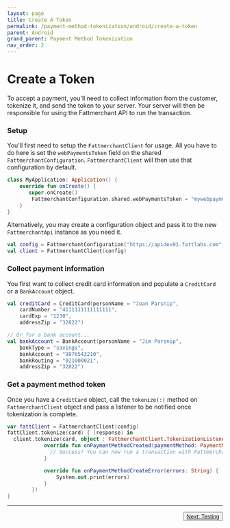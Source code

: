 ```yaml
---
layout: page
title: Create A Token
permalink: /payment-method-tokenization/android/create-a-token
parent: Android
grand_parent: Payment Method Tokenization
nav_order: 2
---
```


# Create a Token

To accept a payment, you'll need to collect information from the customer, tokenize it, and send the token to your server. Your server will then be responsible for using the Fattmerchant API to run the transaction.

### Setup

You'll first need to setup the `FattmerchantClient` for usage.  All you have to do here is set the `webPaymentsToken` field on the shared `FattmerchantConfiguration`. `FattmerchantClient` will then use that configuration by default.

```kotlin
class MyApplication: Application() {
    override fun onCreate() {
       super.onCreate()
		FattmerchantConfiguration.shared.webPaymentsToken = "mywebpaymentstoken"
    }
}
```

Alternatively, you may create a configuration object and pass it to the new `FattmerchantApi` instance as you need it.

```kotlin
val config = FattmerchantConfiguration("https://apidev01.fattlabs.com", "fattwars")
val client = FattmerchantClient(config)
```

### Collect payment information
You first want to collect credit card information and populate a `CreditCard` or a `BankAccount` object.

```kotlin
val creditCard = CreditCard(personName = "Joan Parsnip",
	cardNumber = "4111111111111111",
	cardExp = "1230",
	addressZip = "32822")

// Or for a bank account...
val bankAccount = BankAccount(personName = "Jim Parsnip",
	bankType = "savings",
	bankAccount = "9876543210",
	bankRouting = "021000021",
	addressZip = "32822")
```

### Get a payment method token
Once you have a `CreditCard` object, call the `tokenize(:)` method on  `FattmerchantClient` object and pass a listener to be notified once tokenization is complete.

```kotlin
var fattClient = FattmerchantClient(config)
fattClient.tokenize(card) { (response) in
  client.tokenize(card, object : FattmerchantClient.TokenizationListener {
            override fun onPaymentMethodCreated(paymentMethod: PaymentMethod) {
              // Success! You can now run a transaction with Fattmerchant using paymentToken as the PaymentMethod
            }

            override fun onPaymentMethodCreateError(errors: String) {
                System.out.print(errors)
            }
        })
}
```

---

<button type="button" name="button" class="btn" style="float: right;">
<a href="/payment-method-tokenization/android/testing/">Next: Testing</a>
</button>

<div style="margin-bottom: 10%"> </div>